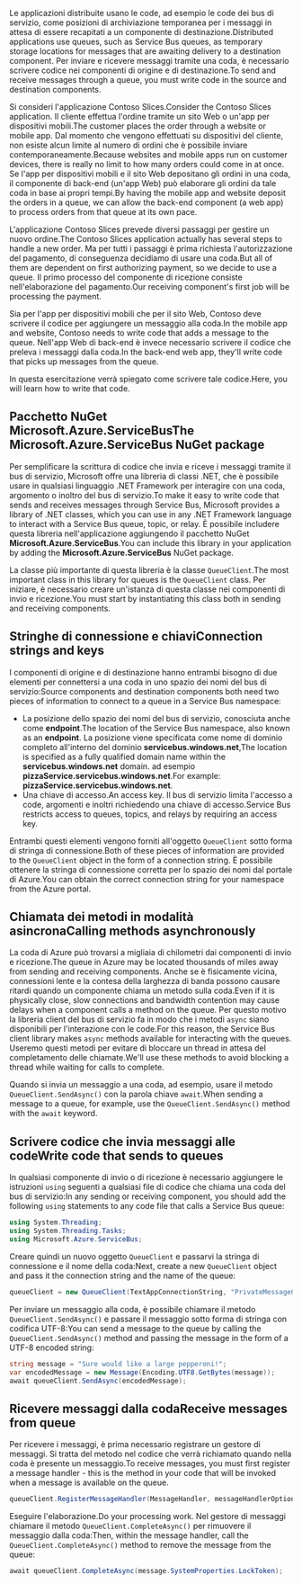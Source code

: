 <span data-ttu-id="eeb2d-101">Le applicazioni distribuite usano le code, ad esempio le code dei bus di servizio, come posizioni di archiviazione temporanea per i messaggi in attesa di essere recapitati a un componente di destinazione.</span><span class="sxs-lookup"><span data-stu-id="eeb2d-101">Distributed applications use queues, such as Service Bus queues, as temporary storage locations for messages that are awaiting delivery to a destination component.</span></span> <span data-ttu-id="eeb2d-102">Per inviare e ricevere messaggi tramite una coda, è necessario scrivere codice nei componenti di origine e di destinazione.</span><span class="sxs-lookup"><span data-stu-id="eeb2d-102">To send and receive messages through a queue, you must write code in the source and destination components.</span></span>

<span data-ttu-id="eeb2d-103">Si consideri l'applicazione Contoso Slices.</span><span class="sxs-lookup"><span data-stu-id="eeb2d-103">Consider the Contoso Slices application.</span></span> <span data-ttu-id="eeb2d-104">Il cliente effettua l'ordine tramite un sito Web o un'app per dispositivi mobili.</span><span class="sxs-lookup"><span data-stu-id="eeb2d-104">The customer places the order through a website or mobile app.</span></span> <span data-ttu-id="eeb2d-105">Dal momento che vengono effettuati su dispositivi del cliente, non esiste alcun limite al numero di ordini che è possibile inviare contemporaneamente.</span><span class="sxs-lookup"><span data-stu-id="eeb2d-105">Because websites and mobile apps run on customer devices, there is really no limit to how many orders could come in at once.</span></span> <span data-ttu-id="eeb2d-106">Se l'app per dispositivi mobili e il sito Web depositano gli ordini in una coda, il componente di back-end (un'app Web) può elaborare gli ordini da tale coda in base ai propri tempi.</span><span class="sxs-lookup"><span data-stu-id="eeb2d-106">By having the mobile app and website deposit the orders in a queue, we can allow the back-end component (a web app) to process orders from that queue at its own pace.</span></span>

<span data-ttu-id="eeb2d-107">L'applicazione Contoso Slices prevede diversi passaggi per gestire un nuovo ordine.</span><span class="sxs-lookup"><span data-stu-id="eeb2d-107">The Contoso Slices application actually has several steps to handle a new order.</span></span> <span data-ttu-id="eeb2d-108">Ma per tutti i passaggi è prima richiesta l'autorizzazione del pagamento, di conseguenza decidiamo di usare una coda.</span><span class="sxs-lookup"><span data-stu-id="eeb2d-108">But all of them are dependent on first authorizing payment, so we decide to use a queue.</span></span> <span data-ttu-id="eeb2d-109">Il primo processo del componente di ricezione consiste nell'elaborazione del pagamento.</span><span class="sxs-lookup"><span data-stu-id="eeb2d-109">Our receiving component's first job will be processing the payment.</span></span>

<span data-ttu-id="eeb2d-110">Sia per l'app per dispositivi mobili che per il sito Web, Contoso deve scrivere il codice per aggiungere un messaggio alla coda.</span><span class="sxs-lookup"><span data-stu-id="eeb2d-110">In the mobile app and website, Contoso needs to write code that adds a message to the queue.</span></span> <span data-ttu-id="eeb2d-111">Nell'app Web di back-end è invece necessario scrivere il codice che preleva i messaggi dalla coda.</span><span class="sxs-lookup"><span data-stu-id="eeb2d-111">In the back-end web app, they'll write code that picks up messages from the queue.</span></span>

<span data-ttu-id="eeb2d-112">In questa esercitazione verrà spiegato come scrivere tale codice.</span><span class="sxs-lookup"><span data-stu-id="eeb2d-112">Here, you will learn how to write that code.</span></span>

## <a name="the-microsoftazureservicebus-nuget-package"></a><span data-ttu-id="eeb2d-113">Pacchetto NuGet Microsoft.Azure.ServiceBus</span><span class="sxs-lookup"><span data-stu-id="eeb2d-113">The Microsoft.Azure.ServiceBus NuGet package</span></span>

<span data-ttu-id="eeb2d-114">Per semplificare la scrittura di codice che invia e riceve i messaggi tramite il bus di servizio, Microsoft offre una libreria di classi .NET, che è possibile usare in qualsiasi linguaggio .NET Framework per interagire con una coda, argomento o inoltro del bus di servizio.</span><span class="sxs-lookup"><span data-stu-id="eeb2d-114">To make it easy to write code that sends and receives messages through Service Bus, Microsoft provides a library of .NET classes, which you can use in any .NET Framework language to interact with a Service Bus queue, topic, or relay.</span></span> <span data-ttu-id="eeb2d-115">È possibile includere questa libreria nell'applicazione aggiungendo il pacchetto NuGet **Microsoft.Azure.ServiceBus**.</span><span class="sxs-lookup"><span data-stu-id="eeb2d-115">You can include this library in your application by adding the **Microsoft.Azure.ServiceBus** NuGet package.</span></span>

<span data-ttu-id="eeb2d-116">La classe più importante di questa libreria è la classe `QueueClient`.</span><span class="sxs-lookup"><span data-stu-id="eeb2d-116">The most important class in this library for queues is the `QueueClient` class.</span></span> <span data-ttu-id="eeb2d-117">Per iniziare, è necessario creare un'istanza di questa classe nei componenti di invio e ricezione.</span><span class="sxs-lookup"><span data-stu-id="eeb2d-117">You must start by instantiating this class both in sending and receiving components.</span></span>

## <a name="connection-strings-and-keys"></a><span data-ttu-id="eeb2d-118">Stringhe di connessione e chiavi</span><span class="sxs-lookup"><span data-stu-id="eeb2d-118">Connection strings and keys</span></span>

<span data-ttu-id="eeb2d-119">I componenti di origine e di destinazione hanno entrambi bisogno di due elementi per connettersi a una coda in uno spazio dei nomi del bus di servizio:</span><span class="sxs-lookup"><span data-stu-id="eeb2d-119">Source components and destination components both need two pieces of information to connect to a queue in a Service Bus namespace:</span></span>

- <span data-ttu-id="eeb2d-120">La posizione dello spazio dei nomi del bus di servizio, conosciuta anche come **endpoint**.</span><span class="sxs-lookup"><span data-stu-id="eeb2d-120">The location of the Service Bus namespace, also known as an **endpoint**.</span></span> <span data-ttu-id="eeb2d-121">La posizione viene specificata come nome di dominio completo all'interno del dominio **servicebus.windows.net**,</span><span class="sxs-lookup"><span data-stu-id="eeb2d-121">The location is specified as a fully qualified domain name within the **servicebus.windows.net** domain.</span></span> <span data-ttu-id="eeb2d-122">ad esempio **pizzaService.servicebus.windows.net**.</span><span class="sxs-lookup"><span data-stu-id="eeb2d-122">For example: **pizzaService.servicebus.windows.net**.</span></span>
- <span data-ttu-id="eeb2d-123">Una chiave di accesso.</span><span class="sxs-lookup"><span data-stu-id="eeb2d-123">An access key.</span></span> <span data-ttu-id="eeb2d-124">Il bus di servizio limita l'accesso a code, argomenti e inoltri richiedendo una chiave di accesso.</span><span class="sxs-lookup"><span data-stu-id="eeb2d-124">Service Bus restricts access to queues, topics, and relays by requiring an access key.</span></span>

<span data-ttu-id="eeb2d-125">Entrambi questi elementi vengono forniti all'oggetto `QueueClient` sotto forma di stringa di connessione.</span><span class="sxs-lookup"><span data-stu-id="eeb2d-125">Both of these pieces of information are provided to the `QueueClient` object in the form of a connection string.</span></span> <span data-ttu-id="eeb2d-126">È possibile ottenere la stringa di connessione corretta per lo spazio dei nomi dal portale di Azure.</span><span class="sxs-lookup"><span data-stu-id="eeb2d-126">You can obtain the correct connection string for your namespace from the Azure portal.</span></span>

## <a name="calling-methods-asynchronously"></a><span data-ttu-id="eeb2d-127">Chiamata dei metodi in modalità asincrona</span><span class="sxs-lookup"><span data-stu-id="eeb2d-127">Calling methods asynchronously</span></span>

<span data-ttu-id="eeb2d-128">La coda di Azure può trovarsi a migliaia di chilometri dai componenti di invio e ricezione.</span><span class="sxs-lookup"><span data-stu-id="eeb2d-128">The queue in Azure may be located thousands of miles away from sending and receiving components.</span></span> <span data-ttu-id="eeb2d-129">Anche se è fisicamente vicina, connessioni lente e la contesa della larghezza di banda possono causare ritardi quando un componente chiama un metodo sulla coda.</span><span class="sxs-lookup"><span data-stu-id="eeb2d-129">Even if it is physically close, slow connections and bandwidth contention may cause delays when a component calls a method on the queue.</span></span> <span data-ttu-id="eeb2d-130">Per questo motivo la libreria client del bus di servizio fa in modo che i metodi `async` siano disponibili per l'interazione con le code.</span><span class="sxs-lookup"><span data-stu-id="eeb2d-130">For this reason, the Service Bus client library makes `async` methods available for interacting with the queues.</span></span> <span data-ttu-id="eeb2d-131">Useremo questi metodi per evitare di bloccare un thread in attesa del completamento delle chiamate.</span><span class="sxs-lookup"><span data-stu-id="eeb2d-131">We'll use these methods to avoid blocking a thread while waiting for calls to complete.</span></span>

<span data-ttu-id="eeb2d-132">Quando si invia un messaggio a una coda, ad esempio, usare il metodo `QueueClient.SendAsync()` con la parola chiave `await`.</span><span class="sxs-lookup"><span data-stu-id="eeb2d-132">When sending a message to a queue, for example, use the `QueueClient.SendAsync()` method with the `await` keyword.</span></span>

## <a name="write-code-that-sends-to-queues"></a><span data-ttu-id="eeb2d-133">Scrivere codice che invia messaggi alle code</span><span class="sxs-lookup"><span data-stu-id="eeb2d-133">Write code that sends to queues</span></span> 

<span data-ttu-id="eeb2d-134">In qualsiasi componente di invio o di ricezione è necessario aggiungere le istruzioni `using` seguenti a qualsiasi file di codice che chiama una coda del bus di servizio:</span><span class="sxs-lookup"><span data-stu-id="eeb2d-134">In any sending or receiving component, you should add the following `using` statements to any code file that calls a Service Bus queue:</span></span>

```C#
using System.Threading;
using System.Threading.Tasks;
using Microsoft.Azure.ServiceBus;
```

<span data-ttu-id="eeb2d-135">Creare quindi un nuovo oggetto `QueueClient` e passarvi la stringa di connessione e il nome della coda:</span><span class="sxs-lookup"><span data-stu-id="eeb2d-135">Next, create a new `QueueClient` object and pass it the connection string and the name of the queue:</span></span>

```C#
queueClient = new QueueClient(TextAppConnectionString, "PrivateMessageQueue");
```

<span data-ttu-id="eeb2d-136">Per inviare un messaggio alla coda, è possibile chiamare il metodo `QueueClient.SendAsync()` e passare il messaggio sotto forma di stringa con codifica UTF-8:</span><span class="sxs-lookup"><span data-stu-id="eeb2d-136">You can send a message to the queue by calling the `QueueClient.SendAsync()` method and passing the message in the form of a UTF-8 encoded string:</span></span>

```C#
string message = "Sure would like a large pepperoni!";
var encodedMessage = new Message(Encoding.UTF8.GetBytes(message));
await queueClient.SendAsync(encodedMessage);
```

## <a name="receive-messages-from-queue"></a><span data-ttu-id="eeb2d-137">Ricevere messaggi dalla coda</span><span class="sxs-lookup"><span data-stu-id="eeb2d-137">Receive messages from queue</span></span>

<span data-ttu-id="eeb2d-138">Per ricevere i messaggi, è prima necessario registrare un gestore di messaggi. Si tratta del metodo nel codice che verrà richiamato quando nella coda è presente un messaggio.</span><span class="sxs-lookup"><span data-stu-id="eeb2d-138">To receive messages, you must first register a message handler - this is the method in your code that will be invoked when a message is available on the queue.</span></span>

```C#
queueClient.RegisterMessageHandler(MessageHandler, messageHandlerOptions);
```

<span data-ttu-id="eeb2d-139">Eseguire l'elaborazione.</span><span class="sxs-lookup"><span data-stu-id="eeb2d-139">Do your processing work.</span></span> <span data-ttu-id="eeb2d-140">Nel gestore di messaggi chiamare il metodo `QueueClient.CompleteAsync()` per rimuovere il messaggio dalla coda:</span><span class="sxs-lookup"><span data-stu-id="eeb2d-140">Then, within the message handler, call the `QueueClient.CompleteAsync()` method to remove the message from the queue:</span></span>

```C#
await queueClient.CompleteAsync(message.SystemProperties.LockToken);
```
    